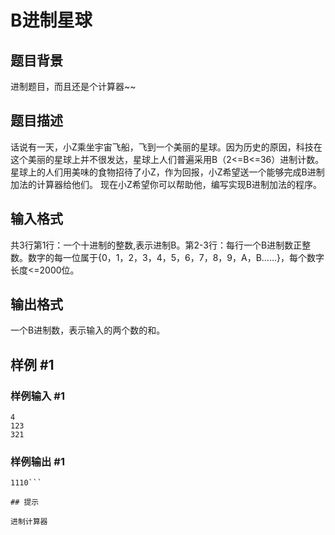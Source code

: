 # B进制星球

## 题目背景

进制题目，而且还是个计算器~~


## 题目描述

话说有一天，小Z乘坐宇宙飞船，飞到一个美丽的星球。因为历史的原因，科技在这个美丽的星球上并不很发达，星球上人们普遍采用B（2<=B<=36）进制计数。星球上的人们用美味的食物招待了小Z，作为回报，小Z希望送一个能够完成B进制加法的计算器给他们。 现在小Z希望你可以帮助他，编写实现B进制加法的程序。


## 输入格式

共3行第1行：一个十进制的整数,表示进制B。第2-3行：每行一个B进制数正整数。数字的每一位属于{0，1，2，3，4，5，6，7，8，9，A，B……}，每个数字长度<=2000位。


## 输出格式

一个B进制数，表示输入的两个数的和。


## 样例 #1

### 样例输入 #1
```
4
123
321
```

### 样例输出 #1

```
1110```

## 提示

进制计算器

